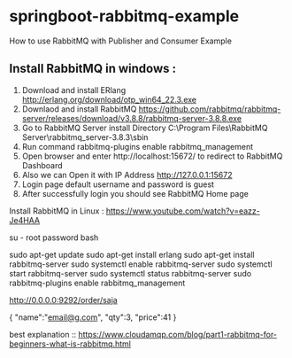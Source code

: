 # springboot-rabbitmq-example
How to use RabbitMQ with Publisher and Consumer Example

Install RabbitMQ in windows :
-----------------------------
1. Download and install ERlang http://erlang.org/download/otp_win64_22.3.exe
2. Downlaod and install RabbitMQ https://github.com/rabbitmq/rabbitmq-server/releases/download/v3.8.8/rabbitmq-server-3.8.8.exe
3. Go to RabbitMQ Server install Directory C:\Program Files\RabbitMQ Server\rabbitmq_server-3.8.3\sbin
4. Run command rabbitmq-plugins enable rabbitmq_management
5. Open browser and enter http://localhost:15672/ to redirect to RabbitMQ Dashboard
6. Also we can Open it with IP Address http://127.0.0.1:15672
7. Login page default username and password is guest 
8. After successfully login you should see RabbitMQ Home page

Install RabbitMQ in Linux : https://www.youtube.com/watch?v=eazz-Je4HAA

su - root
password
bash

sudo apt-get update
 sudo apt-get install erlang
sudo apt-get install rabbitmq-server
 sudo systemctl enable rabbitmq-server
sudo systemctl start  rabbitmq-server
sudo systemctl status  rabbitmq-server
sudo rabbitmq-plugins enable rabbitmq_management

http://0.0.0.0:9292/order/saja

{
       "name":"email@g.com",
    "qty":3,
      "price":41
}

best explanation :: https://www.cloudamqp.com/blog/part1-rabbitmq-for-beginners-what-is-rabbitmq.html